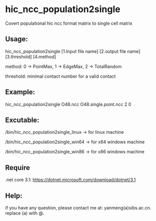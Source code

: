 # hic_ncc_population2single
Covert populational hic ncc format matrix to single cell matrix

## Usage: 
hic_ncc_population2single [1.Input file name] [2.output file name] [3.threshold] [4.method]

method: 0 -> PointMax, 1 -> EdgeMax, 2 -> TotalRandom

threshold: minimal contact number for a valid contact

## Example:
hic_ncc_population2single O48.ncc O48.single.point.ncc 2 0

## Excutable:
/bin/hic_ncc_population2single_linux -> for linux machine

/bin/hic_ncc_population2single_win64 -> for x64 windows machine

/bin/hic_ncc_population2single_win86 -> for x86 windows machine

## Require
.net core 3.1: https://dotnet.microsoft.com/download/dotnet/3.1

## Help:

if you have any question, please contact me at: yanmeng(a)sibs.ac.cn. replace (a) with @.
